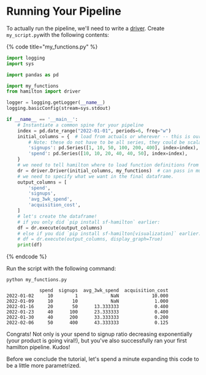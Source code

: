 # Running Your Pipeline

To actually run the pipeline, we'll need to write a [driver](../overview-of-concepts/drivers.md). Create `my_script.py`with the following contents:

{% code title="my_functions.py" %}
```python
import logging
import sys

import pandas as pd

import my_functions
from hamilton import driver

logger = logging.getLogger(__name__)
logging.basicConfig(stream=sys.stdout)

if __name__ == '__main__':
    # Instantiate a common spine for your pipeline
    index = pd.date_range("2022-01-01", periods=6, freq="w")
    initial_columns = {  # load from actuals or wherever -- this is our initial data we use as input.
        # Note: these do not have to be all series, they could be scalar inputs.
        'signups': pd.Series([1, 10, 50, 100, 200, 400], index=index),
        'spend': pd.Series([10, 10, 20, 40, 40, 50], index=index),
    }
    # we need to tell hamilton where to load function definitions from
    dr = driver.Driver(initial_columns, my_functions)  # can pass in multiple modules
    # we need to specify what we want in the final dataframe.
    output_columns = [
        'spend',
        'signups',
        'avg_3wk_spend',
        'acquisition_cost',
    ]
    # let's create the dataframe!
    # if you only did `pip install sf-hamilton` earlier:
    df = dr.execute(output_columns)
    # else if you did `pip install sf-hamilton[visualization]` earlier:
    # df = dr.execute(output_columns, display_graph=True)
    print(df)
```
{% endcode %}

Run the script with the following command:

`python my_functions.py`

```
            spend  signups  avg_3wk_spend  acquisition_cost
2022-01-02     10        1            NaN            10.000
2022-01-09     10       10            NaN             1.000
2022-01-16     20       50      13.333333             0.400
2022-01-23     40      100      23.333333             0.400
2022-01-30     40      200      33.333333             0.200
2022-02-06     50      400      43.333333             0.125
```

Congrats! Not only is your spend to signup ratio decreasing exponentially (your product is going viral!), but you've also successfully ran your first hamilton pipeline. Kudos!

Before we conclude the tutorial, let's spend a minute expanding this code to be a little more parametrized.
